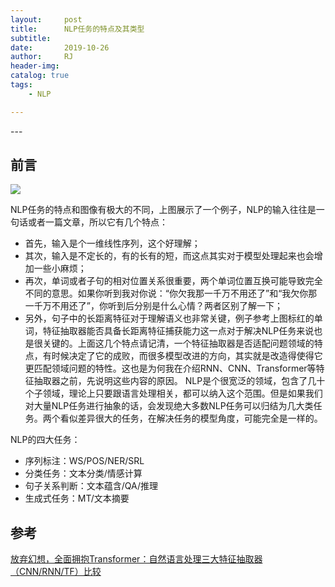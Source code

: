 ```yaml
---
layout:     post
title:      NLP任务的特点及其类型
subtitle:   
date:       2019-10-26
author:     RJ
header-img: 
catalog: true
tags:
    - NLP

---
```

<p id = "build"></p>
---

## 前言


![](https://raw.githubusercontent.com/rejae/rejae.github.io/master/img/20191026transformer_example1.jpg)

NLP任务的特点和图像有极大的不同，上图展示了一个例子，NLP的输入往往是一句话或者一篇文章，所以它有几个特点：
- 首先，输入是个一维线性序列，这个好理解；
- 其次，输入是不定长的，有的长有的短，而这点其实对于模型处理起来也会增加一些小麻烦；
- 再次，单词或者子句的相对位置关系很重要，两个单词位置互换可能导致完全不同的意思。如果你听到我对你说：“你欠我那一千万不用还了”和“我欠你那一千万不用还了”，你听到后分别是什么心情？两者区别了解一下；
- 另外，句子中的长距离特征对于理解语义也非常关键，例子参考上图标红的单词，特征抽取器能否具备长距离特征捕获能力这一点对于解决NLP任务来说也是很关键的。上面这几个特点请记清，一个特征抽取器是否适配问题领域的特点，有时候决定了它的成败，而很多模型改进的方向，其实就是改造得使得它更匹配领域问题的特性。这也是为何我在介绍RNN、CNN、Transformer等特征抽取器之前，先说明这些内容的原因。 NLP是个很宽泛的领域，包含了几十个子领域，理论上只要跟语言处理相关，都可以纳入这个范围。但是如果我们对大量NLP任务进行抽象的话，会发现绝大多数NLP任务可以归结为几大类任务。两个看似差异很大的任务，在解决任务的模型角度，可能完全是一样的。

NLP的四大任务：
- 序列标注：WS/POS/NER/SRL
- 分类任务：文本分类/情感计算
- 句子关系判断：文本蕴含/QA/推理
- 生成式任务：MT/文本摘要





## 参考

[放弃幻想，全面拥抱Transformer：自然语言处理三大特征抽取器（CNN/RNN/TF）比较](https://zhuanlan.zhihu.com/p/54743941)
